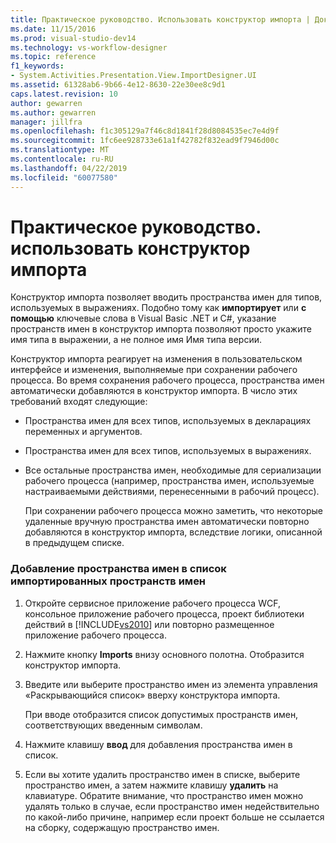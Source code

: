 ```yaml
---
title: Практическое руководство. Использовать конструктор импорта | Документация Майкрософт
ms.date: 11/15/2016
ms.prod: visual-studio-dev14
ms.technology: vs-workflow-designer
ms.topic: reference
f1_keywords:
- System.Activities.Presentation.View.ImportDesigner.UI
ms.assetid: 61328ab6-9b66-4e12-8630-22e30ee8c9d1
caps.latest.revision: 10
author: gewarren
ms.author: gewarren
manager: jillfra
ms.openlocfilehash: f1c305129a7f46c8d1841f28d8084535ec7e4d9f
ms.sourcegitcommit: 1fc6ee928733e61a1f42782f832ead9f7946d00c
ms.translationtype: MT
ms.contentlocale: ru-RU
ms.lasthandoff: 04/22/2019
ms.locfileid: "60077580"
---
```

# <a name="how-to-use-the-imports-designer"></a>Практическое руководство. использовать конструктор импорта
Конструктор импорта позволяет вводить пространства имен для типов, используемых в выражениях. Подобно тому как **импортирует** или **с помощью** ключевые слова в Visual Basic .NET и C#, указание пространств имен в конструктор импорта позволяют просто укажите имя типа в выражении, а не полное имя Имя типа версии.  
  
 Конструктор импорта реагирует на изменения в пользовательском интерфейсе и изменения, выполняемые при сохранении рабочего процесса. Во время сохранения рабочего процесса, пространства имен автоматически добавляются в конструктор импорта. В число этих требований входят следующие:  
  
- Пространства имен для всех типов, используемых в декларациях переменных и аргументов.  
  
- Пространства имен для всех типов, используемых в выражениях.  
  
- Все остальные пространства имен, необходимые для сериализации рабочего процесса (например, пространства имен, используемые настраиваемыми действиями, перенесенными в рабочий процесс).  
  
  При сохранении рабочего процесса можно заметить, что некоторые удаленные вручную пространства имен автоматически повторно добавляются в конструктор импорта, вследствие логики, описанной в предыдущем списке.  
  
### <a name="to-add-a-namespace-to-the-list-of-imported-namespaces"></a>Добавление пространства имен в список импортированных пространств имен  
  
1. Откройте сервисное приложение рабочего процесса WCF, консольное приложение рабочего процесса, проект библиотеки действий в [!INCLUDE[vs2010](../includes/vs2010-md.md)] или повторно размещенное приложение рабочего процесса.  
  
2. Нажмите кнопку **Imports** внизу основного полотна. Отобразится конструктор импорта.  
  
3. Введите или выберите пространство имен из элемента управления «Раскрывающийся список» вверху конструктора импорта.  
  
     При вводе отобразится список допустимых пространств имен, соответствующих введенным символам.  
  
4. Нажмите клавишу **ввод** для добавления пространства имен в список.  
  
5. Если вы хотите удалить пространство имен в списке, выберите пространство имен, а затем нажмите клавишу **удалить** на клавиатуре. Обратите внимание, что пространство имен можно удалять только в случае, если пространство имен недействительно по какой-либо причине, например если проект больше не ссылается на сборку, содержащую пространство имен.